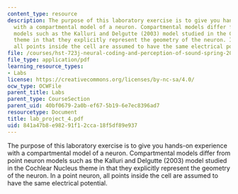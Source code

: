 ```yaml
---
content_type: resource
description: The purpose of this laboratory exercise is to give you hands-on experience
  with a compartmental model of a neuron. Compartmental models differ from point neuron
  models such as the Kalluri and Delgutte (2003) model studied in the Cochlear Nucleus
  theme in that they explicitly represent the geometry of the neuron. In a point neuron,
  all points inside the cell are assumed to have the same electrical potential.
file: /courses/hst-723j-neural-coding-and-perception-of-sound-spring-2005/841a47b8e98291f12cca18f5df89e937_lab_project_4.pdf
file_type: application/pdf
learning_resource_types:
- Labs
license: https://creativecommons.org/licenses/by-nc-sa/4.0/
ocw_type: OCWFile
parent_title: Labs
parent_type: CourseSection
parent_uid: 40bf0679-2a0b-ef67-5b19-6e7ec8396ad7
resourcetype: Document
title: lab_project_4.pdf
uid: 841a47b8-e982-91f1-2cca-18f5df89e937
---
```

The purpose of this laboratory exercise is to give you hands-on experience with a compartmental model of a neuron. Compartmental models differ from point neuron models such as the Kalluri and Delgutte (2003) model studied in the Cochlear Nucleus theme in that they explicitly represent the geometry of the neuron. In a point neuron, all points inside the cell are assumed to have the same electrical potential.